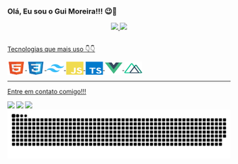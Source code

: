 ### Olá, Eu sou o Gui Moreira!!! 😉🤙

<!--  <div align="left">
  <a href="https://github.com/gui-moreira-dev">
  <img width="38%" src="https://github-readme-stats.vercel.app/api?username=gui-moreira-dev&show_icons=true&theme=dark&include_all_commits=true&count_private=true"/>
  <img width="58%" src="https://github-readme-stats.vercel.app/api/top-langs/?username=gui-moreira-dev&layout=compact&theme=dark"/>
</div> -->

<div align="center">
  <a href="https://github.com/gui-moreira-dev">
  <img height="180em" src="https://github-readme-stats.vercel.app/api?username=gui-moreira-dev&show_icons=true&theme=dracula&include_all_commits=true&count_private=true"/>
  <img height="180em" src="https://github-readme-stats.vercel.app/api/top-langs/?username=gui-moreira-dev&layout=compact&langs_count=10&theme=dracula"/>
</div>
  
 <div style="display: inline_block"><br>
   <p>Tecnologias que mais uso 👇👇</p>
    <img align="center" alt="gui-HTML" height="30" width="40" src="https://raw.githubusercontent.com/devicons/devicon/master/icons/html5/html5-original.svg">
  <img align="center" alt="gui-CSS" height="30" width="40" src="https://raw.githubusercontent.com/devicons/devicon/master/icons/css3/css3-original.svg">
  <img align="center" alt="gui-CSS" height="30" width="40" src="https://raw.githubusercontent.com/devicons/devicon/master/icons/tailwindcss/tailwindcss-original.svg">
  <img align="center" alt="gui-Js" height="30" width="40" src="https://raw.githubusercontent.com/devicons/devicon/master/icons/javascript/javascript-plain.svg">
  <img align="center" alt="gui-Ts" height="30" width="40" src="https://raw.githubusercontent.com/devicons/devicon/master/icons/typescript/typescript-plain.svg">
  <img align="center" alt="gui-React" height="30" width="40" src="https://raw.githubusercontent.com/devicons/devicon/master/icons/vuejs/vuejs-original.svg">
   <img align="center" alt="gui-React" height="30" width="40" src="https://raw.githubusercontent.com/devicons/devicon/master/icons/nuxtjs/nuxtjs-original.svg">
  <hr>
</div>
  
<p>Entre em contato comigo!!!</p>
  
<div> 
 <a href="https://discord.com/users/4602" target="_blank"><img src="https://img.shields.io/badge/Discord-7289DA?style=for-the-badge&logo=discord&logoColor=white" target="_blank"></a> 
  <a href = "mailto:gui.moreira.dev@gmail.com"><img src="https://img.shields.io/badge/-Gmail-%23333?style=for-the-badge&logo=gmail&logoColor=white" target="_blank"></a>
  <!-- <a href="#" target="_blank"><img src="https://img.shields.io/badge/-LinkedIn-%230077B5?style=for-the-badge&logo=linkedin&logoColor=white" target="_blank"></a>  -->
  <a href="https://api.whatsapp.com/send?phone=5511984979317&text=Oi%20Gui,%20acabei%20de%20ver%20seu%20github,%20bora%20conversar?" target="_blank"><img src="https://img.shields.io/badge/WhatsApp-25D366?style=for-the-badge&logo=whatsapp&logoColor=white" target="_blank"></a> 
  
</div>

<div>
<picture>
  <source
    media="(prefers-color-scheme: dark)"
    srcset="https://raw.githubusercontent.com/gui-moreira-dev/gui-moreira-dev/output/github-contribution-grid-snake-dark.svg"
  />
  <source
    media="(prefers-color-scheme: light)"
    srcset="https://raw.githubusercontent.com/gui-moreira-dev/gui-moreira-dev/output/github-contribution-grid-snake.svg"
  />
  <img
    alt="github contribution grid snake animation"
    src="https://raw.githubusercontent.com/gui-moreira-dev/gui-moreira-dev/output/github-contribution-grid-snake.svg"
  />
</picture>

  
</div>
